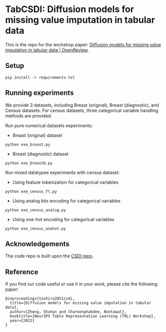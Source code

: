 # TabCSDI: Diffusion models for missing value imputation in tabular data

This is the repo for the workshop paper: [Diffusion models for missing value imputation in tabular data | OpenReview](https://openreview.net/forum?id=4q9kFrXC2Ae).

## Setup

```
pip install -r requirements.txt
```

## Running experiments

We provide 3 datasets, including Breast (original), Breast (diagnostic), and Census datasets. For census datasets, three categorical variable handling methods are provided.

Run pure numerical datasets experiments:
- Breast (original) dataset
```
python exe_breast.py
```
- Breast (diagnostic) dataset
```
python exe_breastD.py
```

Run mixed datatypes experiments with census dataset:
- Using feature tokenization for categorical variables
```
python exe_census_ft.py
```
- Using analog bits encoding for categorical variables
```
python exe_census_analog.py
```
- Using one-hot encoding for categorical variables
```
python exe_census_onehot.py
```
## Acknowledgements

The code repo is built upon the [CSDI repo](https://github.com/ermongroup/CSDI).

## Reference
If you find our code useful or use it in your work, please cite the following paper:

```
@inproceedings{tashiro2021csdi,
  title={Diffusion models for missing value imputation in tabular data},
  author={Zheng, Shuhan and Charoenphakdee, Nontawat},
  booktitle={NeurIPS Table Representation Learning (TRL) Workshop},
  year={2022}
}
```

